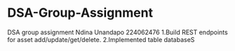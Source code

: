# DSA-Group-Assignment
DSA group assignment
Ndina Unandapo 224062476
    1.Build REST endpoints for asset add/update/get/delete.
    2.Implemented table databaseS

